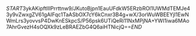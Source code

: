$START$3ykAKipftlIlPrrttnw9/JKutoBjpn1EauUFdkW5ERzbROl1UWMdTEMJe43y9vZwxgZV61gAIFqc1TaASbOX7cY6kCnxr3B4g+wX/3orWuWBEEYjl1EwNWmLrs3yovvsP4DwKnESkpcS/P56psk6UTiQeRi11NxMPjNA+YWI1iwa6MAo7AhrGvezH4sOQXk9zLeBRAEZbG4Q6aiHTNicjQ==$END$